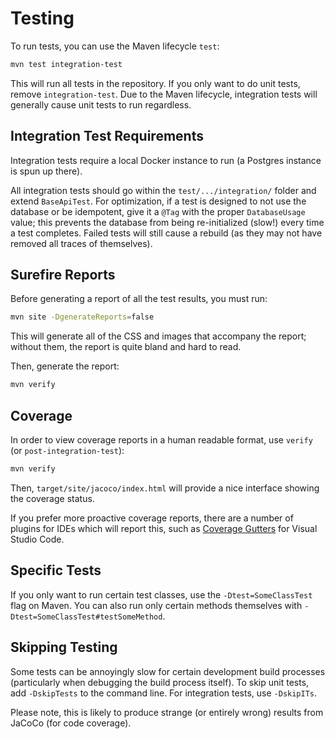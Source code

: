 # Testing

To run tests, you can use the Maven lifecycle `test`:

```sh
mvn test integration-test
```

This will run all tests in the repository. If you only want to do unit tests, remove
`integration-test`. Due to the Maven lifecycle, integration tests will generally cause unit tests to
run regardless.

## Integration Test Requirements

Integration tests require a local Docker instance to run (a Postgres instance is spun up there).

All integration tests should go within the `test/.../integration/` folder and extend `BaseApiTest`.
For optimization, if a test is designed to not use the database or be idempotent, give it a `@Tag`
with the proper `DatabaseUsage` value; this prevents the database from being re-initialized (slow!)
every time a test completes. Failed tests will still cause a rebuild (as they may not have removed
all traces of themselves).

## Surefire Reports

Before generating a report of all the test results, you must run:

```sh
mvn site -DgenerateReports=false
```

This will generate all of the CSS and images that accompany the report; without them, the report is
quite bland and hard to read.

Then, generate the report:

```sh
mvn verify
```

## Coverage

In order to view coverage reports in a human readable format, use `verify` (or
`post-integration-test`):

```sh
mvn verify
```

Then, `target/site/jacoco/index.html` will provide a nice interface showing the coverage status.

If you prefer more proactive coverage reports, there are a number of plugins for IDEs which will
report this, such as
[Coverage Gutters](https://marketplace.visualstudio.com/items?itemName=ryanluker.vscode-coverage-gutters)
for Visual Studio Code.

## Specific Tests

If you only want to run certain test classes, use the `-Dtest=SomeClassTest` flag on Maven. You can
also run only certain methods themselves with `-Dtest=SomeClassTest#testSomeMethod`.

## Skipping Testing

Some tests can be annoyingly slow for certain development build processes (particularly when
debugging the build process itself). To skip unit tests, add `-DskipTests` to the command line. For
integration tests, use `-DskipITs`.

Please note, this is likely to produce strange (or entirely wrong) results from JaCoCo (for code
coverage).

